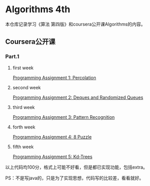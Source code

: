 # Algorithms 4th
本仓库记录学习《算法 第四版》和coursera公开课Algorithms的内容。

## Coursera公开课
### Part.1
1. first week

    [Programming Assignment 1: Percolation](Part%20I/01%20first%20week/Union-Find/percolation)
2. second week
   
    [Programming Assignment 2: Deques and Randomized Queues](Part%20I/02%20second%20week/Elementary%20Sorts/README.MD)
3. third week
   
    [Programming Assignment 3: Pattern Recognition](Part%20I/03%20third%20week/Megersort/README.MD)
4. forth week

    [Programming Assignment 4: 8 Puzzle](Part%20I/04%20forth%20week/Priority%20Queues/readme.md)

5. fifth week

    [Programming Assignment 5: Kd-Trees](Part%20I/05%20fifth%20week/Geometric%20Applications%20of%20BSTs/readme.md)
    
以上代码均100分，格式上可能不好看，但是都已实现功能，包括extra。

PS：不是写java的，只是为了实现思想，代码写的比较差，看看就好。